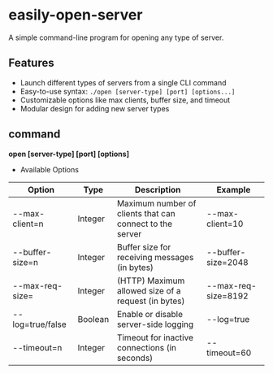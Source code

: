 # easily-open-server

A simple command-line program for opening any type of server.

## Features

- Launch different types of servers from a single CLI command
- Easy-to-use syntax: `./open [server-type] [port] [options...]`
- Customizable options like max clients, buffer size, and timeout
- Modular design for adding new server types

## command
<b>open [server-type] [port] [options]</b>
* Available Options<br>

| Option | Type | Description | Example |
|--------|--------|--------|--------|
| --max-client=n   | Integer | Maximum number of clients that can connect to the server | --max-client=10
| --buffer-size=n  | Integer | Buffer size for receiving messages (in bytes)            | --buffer-size=2048
| --max-req-size=  | Integer | (HTTP) Maximum allowed size of a request (in bytes)	    | --max-req-size=8192
| --log=true/false | Boolean | Enable or disable server-side logging	                | --log=true
| --timeout=n      | Integer | Timeout for inactive connections (in seconds)	        | --timeout=60


